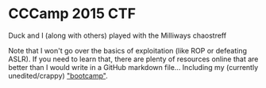# CCCamp 2015 CTF

Duck and I (along with others) played with the Milliways chaostreff

Note that I won't go over the basics of exploitation (like ROP or defeating ASLR). If you need to learn that, there are plenty of resources online that are better than I would write in a GitHub markdown file... Including my (currently unedited/crappy) ["bootcamp"](https://drive.google.com/folderview?id=0B93dhxRIPRWzfjRJRFdYNVQ0OXlJOVBBclB0eFFBampVOUpsR0NtS0VRdFpmYnJlQWNaRWc&usp=sharing).
